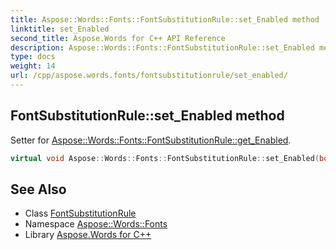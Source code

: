 ```yaml
---
title: Aspose::Words::Fonts::FontSubstitutionRule::set_Enabled method
linktitle: set_Enabled
second_title: Aspose.Words for C++ API Reference
description: Aspose::Words::Fonts::FontSubstitutionRule::set_Enabled method. Setter for Aspose::Words::Fonts::FontSubstitutionRule::get_Enabled in C++.
type: docs
weight: 14
url: /cpp/aspose.words.fonts/fontsubstitutionrule/set_enabled/
---
```

## FontSubstitutionRule::set_Enabled method


Setter for [Aspose::Words::Fonts::FontSubstitutionRule::get_Enabled](../get_enabled/).

```cpp
virtual void Aspose::Words::Fonts::FontSubstitutionRule::set_Enabled(bool value)
```

## See Also

* Class [FontSubstitutionRule](../)
* Namespace [Aspose::Words::Fonts](../../)
* Library [Aspose.Words for C++](../../../)
